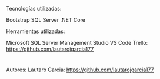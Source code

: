 Tecnologías utilizadas:

Bootstrap
SQL Server
.NET Core

Herramientas utilizadas:

Microsoft SQL Server Management Studio
VS Code
Trello: https://github.com/lautarojgarcia177

# 
Autores:
Lautaro Garcia: https://github.com/lautarojgarcia177
